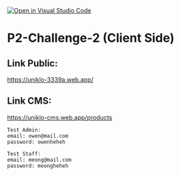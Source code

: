 [![Open in Visual Studio Code](https://classroom.github.com/assets/open-in-vscode-718a45dd9cf7e7f842a935f5ebbe5719a5e09af4491e668f4dbf3b35d5cca122.svg)](https://classroom.github.com/online_ide?assignment_repo_id=12745997&assignment_repo_type=AssignmentRepo)

# P2-Challenge-2 (Client Side)

## Link Public:

https://uniklo-3339a.web.app/

## Link CMS:

https://uniklo-cms.web.app/products

```
Test Admin:
email: owen@mail.com
password: owenheheh

Test Staff:
email: meong@mail.com
password: meongheheh
```
